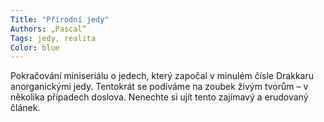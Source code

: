 ```yaml
---
Title: "Přírodní jedy"
Authors: „Pascal“
Tags: jedy, realita
Color: blue
---
```

Pokračování miniseriálu o jedech, který započal v minulém čísle Drakkaru anorganickými jedy. Tentokrát se podíváme na zoubek živým tvorům – v několika případech doslova. Nenechte si ujít tento zajímavý a erudovaný článek.

